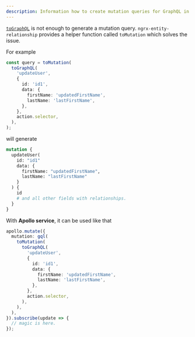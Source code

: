 ```yaml
---
description: Information how to create mutation queries for GraphQL in Redux and NGRX
---
```


[`toGraphQL`](../../guide/graphql/quick.md) is not enough to generate a mutation query.
`ngrx-entity-relationship` provides a helper function called `toMutation` which solves the issue.

For example

```ts
const query = toMutation(
  toGraphQL(
    'updateUser',
    {
      id: 'id1',
      data: {
        firstName: 'updatedFirstName',
        lastName: 'lastFirstName',
      },
    },
    action.selector,
  ),
);
```

will generate

```graphql
mutation {
  updateUser(
    id: "id1"
    data: {
      firstName: "updatedFirstName",
      lastName: "lastFirstName"
    }
  ) {
    id
    # and all other fields with relationships.
  }
}
```

With **Apollo service**, it can be used like that

```ts
apollo.mutate({
  mutation: gql(
    toMutation(
      toGraphQL(
        'updateUser',
        {
          id: 'id1',
          data: {
            firstName: 'updatedFirstName',
            lastName: 'lastFirstName',
          },
        },
        action.selector,
      ),
    ),
  ),
}).subscribe(update => {
  // magic is here.
});
```
